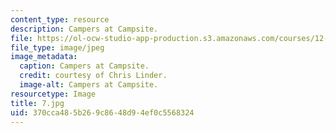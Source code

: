 ```yaml
---
content_type: resource
description: Campers at Campsite.
file: https://ol-ocw-studio-app-production.s3.amazonaws.com/courses/12-753-geodynamics-seminar-spring-2006/370cca485b269c8648d94ef0c5568324_7.jpg
file_type: image/jpeg
image_metadata:
  caption: Campers at Campsite.
  credit: courtesy of Chris Linder.
  image-alt: Campers at Campsite.
resourcetype: Image
title: 7.jpg
uid: 370cca48-5b26-9c86-48d9-4ef0c5568324
---
```

